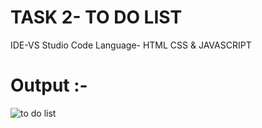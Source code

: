 # TASK 2- TO DO LIST
IDE-VS Studio Code
Language- HTML CSS & JAVASCRIPT
# Output :-

![to do list](https://github.com/vijayab0311/Octanet-Sept-2023/assets/116110936/e61af5ac-2ebd-4c3a-acc2-1a50d882aeff)

